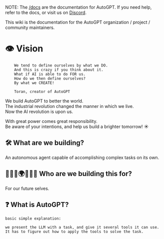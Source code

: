 NOTE: The [/docs](https://docs.agpt.co/) are the documentation for AutoGPT. If you need help, refer to the docs, or visit us on [Discord](https://discord.gg/autogpt).

This wiki is the documentation for the AutoGPT organization / project / community maintainers.

# 👁️ Vision 

```
    We tend to define ourselves by what we DO.
    And this is crazy if you think about it.
    What if AI is able to do FOR us.
    How do we then define ourselves?
    By what we CREATE!

    Toran, creator of AutoGPT
```

We build AutoGPT to better the world.  
The industrial revolution changed the manner in which we live.  
Now the AI revolution is upon us.  

With great power comes great responsibility.  
Be aware of your intentions, and help us build a brighter tomorrow! ☀️


## 🛠️ What are we building?

An autonomous agent capable of accomplishing complex tasks on its own.


## 🧑‍🤝‍🧑🌍🧑‍🤝‍🧑 Who are we building this for?

For our future selves.


## ❓ What is AutoGPT?

    basic simple explanation:

    we present the LLM with a task, and give it several tools it can use.
    It has to figure out how to apply the tools to solve the task.
